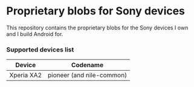 # Proprietary blobs for Sony devices
This repository contains the proprietary blobs for the Sony devices I own and I build Android for.


### Supported devices list
Device | Codename
------ | --------
Xperia XA2 | pioneer (and nile-common)